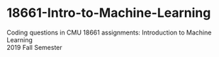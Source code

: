 # 18661-Intro-to-Machine-Learning
Coding questions in CMU 18661 assignments: Introduction to Machine Learning  
2019 Fall Semester

